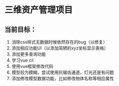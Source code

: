 # 三维资产管理项目
## 当前目标：
1. 消除css样式无数据时候依然存在的bug（以修复）
2. 添加相应功能UI（以添加简陋的xyz坐标显示表格）
3. 添加更多查询功能
4. 学习vue cil
5. 使用vue框架修改代码
6. 模型较为模糊，尝试使用抗锯齿通道，灯光还是有问题
7. 添加修改模型数据功能，比如修改物体名称等相应属性